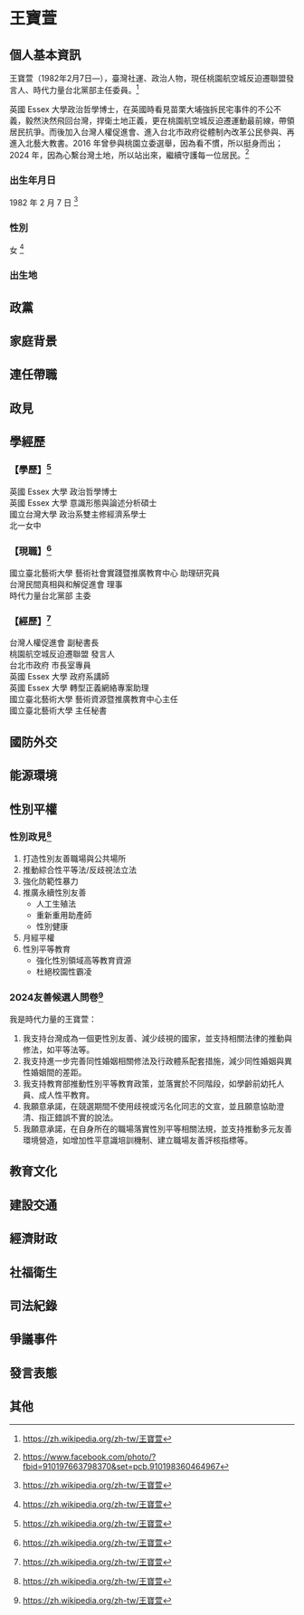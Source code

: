 # 王寶萱

## 個人基本資訊

王寶萱（1982年2月7日—），臺灣社運、政治人物，現任桃園航空城反迫遷聯盟發言人、時代力量台北黨部主任委員。[^1]

英國 Essex 大學政治哲學博士，在英國時看見苗栗大埔強拆民宅事件的不公不義，毅然決然飛回台灣，捍衛土地正義，更在桃園航空城反迫遷運動最前線，帶領居民抗爭。而後加入台灣人權促進會、進入台北市政府從體制內改革公民參與、再進入北藝大教書。2016 年曾參與桃園立委選舉，因為看不慣，所以挺身而出；2024 年，因為心繫台灣土地，所以站出來，繼續守護每一位居民。[^2]

[^2]: https://www.facebook.com/photo/?fbid=910197663798370&set=pcb.910198360464967

### 出生年月日

1982 年 2 月 7 日 [^1]

### 性別

女 [^1]

### 出生地

[^1]: https://zh.wikipedia.org/zh-tw/王寶萱

## 政黨

## 家庭背景

## 連任帶職

## 政見

## 學經歷

### 【學歷】[^1]
英國 Essex 大學 政治哲學博士
<br>
英國 Essex 大學 意識形態與論述分析碩士
<br>
國立台灣大學 政治系雙主修經濟系學士
<br>
北一女中

### 【現職】[^1]
國立臺北藝術大學 藝術社會實踐暨推廣教育中心 助理研究員
<br>
台灣民間真相與和解促進會 理事
<br>
時代力量台北黨部 主委

### 【經歷】[^1]
台灣人權促進會 副秘書長
<br>
桃園航空城反迫遷聯盟 發言人
<br>
台北市政府  市長室專員
<br>
英國 Essex 大學 政府系講師
<br>
英國 Essex 大學 轉型正義網絡專案助理
<br>
國立臺北藝術大學 藝術資源暨推廣教育中心主任
<br>
國立臺北藝術大學 主任秘書

[^1]: 時代力量編寫

## 國防外交

## 能源環境

## 性別平權

### 性別政見[^1]

1. 打造性別友善職場與公共場所
1. 推動綜合性平等法/反歧視法立法
1. 強化防範性暴力
1. 推廣永續性別友善
    - 人工生殖法
    - 重新重用助產師
    - 性別健康
1. 月經平權
1. 性別平等教育
    - 強化性別領域高等教育資源
    - 杜絕校園性霸凌

### 2024友善候選人問卷[^1]

我是時代力量的王寶萱：

1. 我支持台灣成為一個更性別友善、減少歧視的國家，並支持相關法律的推動與修法，如平等法等。
1. 我支持進一步完善同性婚姻相關修法及行政體系配套措施，減少同性婚姻與異性婚姻間的差距。
1. 我支持教育部推動性別平等教育政策，並落實於不同階段，如學齡前幼托人員、成人性平教育。
1. 我願意承諾，在競選期間不使用歧視或污名化同志的文宣，並且願意協助澄清、指正錯誤不實的說法。
1. 我願意承諾，在自身所在的職場落實性別平等相關法規，並支持推動多元友善環境營造，如增加性平意識培訓機制、建立職場友善評核指標等。

[^1]: https://pridewatch.tw/candidate/baohsuannpp

## 教育文化

## 建設交通

## 經濟財政

## 社福衛生

## 司法紀錄

## 爭議事件

## 發言表態

## 其他
